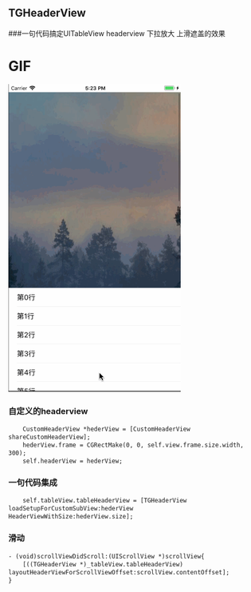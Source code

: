 ## TGHeaderView
###一句代码搞定UITableView headerview 下拉放大 上滑遮盖的效果
# GIF
![TGHeaderView](ScreenImage/Screen.gif "TGHeaderView")

### 自定义的headerview
```
    CustomHeaderView *hederView = [CustomHeaderView shareCustomHeaderView];
    hederView.frame = CGRectMake(0, 0, self.view.frame.size.width, 300);
    self.headerView = hederView;
```
### 一句代码集成
```
    self.tableView.tableHeaderView = [TGHeaderView loadSetupForCustomSubView:hederView HeaderViewWithSize:hederView.size];

```
### 滑动
```
- (void)scrollViewDidScroll:(UIScrollView *)scrollView{
    [((TGHeaderView *)_tableView.tableHeaderView) layoutHeaderViewForScrollViewOffset:scrollView.contentOffset];
}

```
